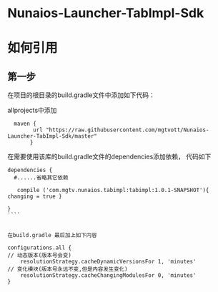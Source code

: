 # Nunaios-Launcher-TabImpl-Sdk

# 如何引用
## 第一步

在项目的根目录的build.gradle文件中添加如下代码：



allprojects中添加

```
  maven {
        url "https://raw.githubusercontent.com/mgtvott/Nunaios-Launcher-TabImpl-Sdk/master"
       }
```  
    
    
在需要使用该库的build.gradle文件的dependencies添加依赖， 代码如下


`````
dependencies {
  #......省略其它依赖

   compile ('com.mgtv.nunaios.tabimpl:tabimpl:1.0.1-SNAPSHOT'){ changing = true }

}
````


在build.gradle 最后加上如下内容

configurations.all {
// 动态版本(版本号会变)
    resolutionStrategy.cacheDynamicVersionsFor 1, 'minutes'
// 变化模块(版本号永远不变,但是内容发生变化)
    resolutionStrategy.cacheChangingModulesFor 0, 'minutes'
}




